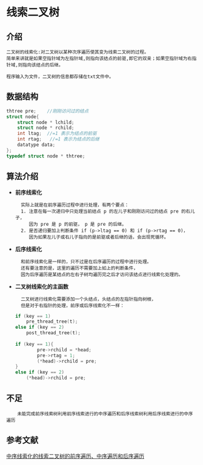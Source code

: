 # 线索二叉树 #

## 介绍 ##

    二叉树的线索化:对二叉树以某种次序遍历使其变为线索二叉树的过程。
    简单来讲就是如果空指针域为左指针域,则指向该结点的前驱,即它的双亲；如果空指针域为右指针域,则指向该结点的后继。
    
    程序输入为文件，二叉树的信息都存储在txt文件中。

## 数据结构 ##

```c
thtree pre;    //刚刚访问过的结点
struct node{
	struct node * lchild;
	struct node * rchild;
	int ltag;  //=1 表示为结点的前驱
	int rtag;   //=1 表示为结点的后继
	datatype data;
};
typedef struct node * thtree;
```

## 算法介绍 ##
* **前序线索化**

        实际上就是在前序遍历过程中进行处理，有两个要点：
        1. 注意在每一次递归中只处理当前结点 p 的左儿子和刚刚访问过的结点 pre 的右儿子，
           因为 pre 是 p 的前驱， p 是 pre 的后继。
        2. 是否递归要加上判断条件 if (p->ltag == 0) 和 if (p->rtag == 0)，
           因为如果左儿子或右儿子指向的是前驱或者后继的话，会出现死循环。

* **后序线索化**

        和前序线索化是一样的，只不过是在后序遍历的过程中进行处理。
        还有要注意的是，这里的遍历不需要加上如上的判断条件，
        因为后序遍历是某结点的左右子树均遍历完之后才访问该结点进行线索化处理的。

* **二叉树线索化的主函数**

        二叉树进行线索化需要添加一个头结点，头结点的左指针指向树根，
        但是对于右指针的处理，前序或后序线索化不一样：
    ```c
    if (key == 1)
    	pre_thread_tree(t);
    else if (key == 2)
    	post_thread_tree(t);
    		
    if (key == 1){
    		pre->rchild = *head;
    		pre->rtag = 1;
    		(*head)->rchild = pre;
    }
    else if (key == 2)
    	(*head)->rchild = pre;
    ```

## 不足 ##
        未能完成前序线索树利用前序线索进行的中序遍历和后序线索树利用后序线索进行的中序遍历
        
## 参考文献 ##

[中序线索化的线索二叉树的前序遍历、中序遍历和后序遍历](http://4802380.blog.51cto.com/4792380/1156314)



